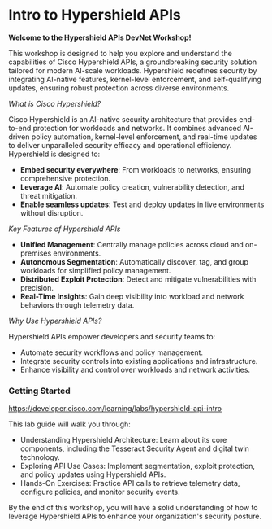 # Intro to Hypershield APIs

**Welcome to the Hypershield APIs DevNet Workshop!**

 This workshop is designed to help you explore and understand the capabilities of Cisco Hypershield APIs, a groundbreaking security solution tailored for modern AI-scale workloads. Hypershield redefines security by integrating AI-native features, kernel-level enforcement, and self-qualifying updates, ensuring robust protection across diverse environments.

_What is Cisco Hypershield?_

Cisco Hypershield is an AI-native security architecture that provides end-to-end protection for workloads and networks. It combines advanced AI-driven policy automation, kernel-level enforcement, and real-time updates to deliver unparalleled security efficacy and operational efficiency. Hypershield is designed to:

* **Embed security everywhere**: From workloads to networks, ensuring comprehensive protection.
* **Leverage AI**: Automate policy creation, vulnerability detection, and threat mitigation.
* **Enable seamless updates**: Test and deploy updates in live environments without disruption.


_Key Features of Hypershield APIs_

* **Unified Management**: Centrally manage policies across cloud and on-premises environments.
* **Autonomous Segmentation**: Automatically discover, tag, and group workloads for simplified policy management.
* **Distributed Exploit Protection**: Detect and mitigate vulnerabilities with precision.
* **Real-Time Insights**: Gain deep visibility into workload and network behaviors through telemetry data.

_Why Use Hypershield APIs?_

Hypershield APIs empower developers and security teams to:

* Automate security workflows and policy management.
* Integrate security controls into existing applications and infrastructure.
* Enhance visibility and control over workloads and network activities.


### Getting Started

https://developer.cisco.com/learning/labs/hypershield-api-intro

This lab guide will walk you through:

* Understanding Hypershield Architecture: Learn about its core components, including the Tesseract Security Agent and digital twin technology.
* Exploring API Use Cases: Implement segmentation, exploit protection, and policy updates using Hypershield APIs.
* Hands-On Exercises: Practice API calls to retrieve telemetry data, configure policies, and monitor security events.

By the end of this workshop, you will have a solid understanding of how to leverage Hypershield APIs to enhance your organization's security posture.
